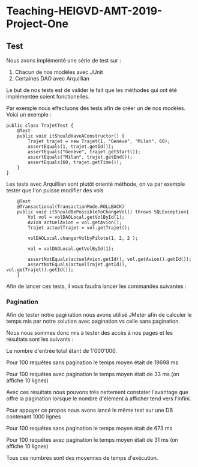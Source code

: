 # Teaching-HEIGVD-AMT-2019-Project-One

## Test

Nous avons implémenté une série de test sur :

1. Chacun de nos modèles avec JUnit
2. Certaines DAO avec Arquillian

Le but de nos tests est de valider le fait que les méthodes qui ont été implémentée soient fonctionelles.

Par exemple nous effectuons des tests afin de créer un de nos modèles. Voici un exemple :

```
public class TrajetTest {
    @Test
    public void itShouldHaveAConstructor() {
        Trajet trajet = new Trajet(1, "Genève", "Milan", 60);
        assertEquals(1, trajet.getId());
        assertEquals("Genève", trajet.getStart());
        assertEquals("Milan", trajet.getEnd());
        assertEquals(60, trajet.getTime());
    }
}
```

Les tests avec Arquillian sont plutôt orienté méthode, on va par exemple tester que l'on puisse modifier des vols

```
    @Test
    @Transactional(TransactionMode.ROLLBACK)
    public void itShouldBePossibleToChangeVol() throws SQLException{
        Vol vol = volDAOLocal.getVolById(1);
        Avion actuelAvion = vol.getAvion();
        Trajet actuelTrajet = vol.getTrajet();

        volDAOLocal.changerVolbyPilote(1, 2, 2 );

        vol = volDAOLocal.getVolById(1);

        assertNotEquals(actuelAvion.getId(), vol.getAvion().getId());
        assertNotEquals(actuelTrajet.getId(), vol.getTrajet().getId());
    }
```

Afin de lancer ces tests, il vous faudra lancer les commandes suivantes :

### Pagination

Afin de tester notre pagination nous avons utilisé JMeter afin de calculer le temps mis par notre solution avec pagination vs celle sans pagination. 

Nous nous sommes donc mis à tester des accès à nos pages et les résultats sont les suivants :

Le nombre d'entrée total étant de 1'000'000.

Pour 100 requêtes sans pagination le temps moyen était de 19698 ms

Pour 100 requêtes avec pagination le temps moyen était de 33 ms (on affiche 10 lignes)

Avec ces résultats nous pouvons très nettement constater l'avantage que offre la pagination lorsque le nombre d'élément à afficher tend vers l'infini.

Pour appuyer ce propos nous avons lancé le même test sur une DB contenant 1000 lignes

Pour 100 requêtes sans pagination le temps moyen était de 673 ms

Pour 100 requêtes avec pagination le temps moyen était de 31 ms (on affiche 10 lignes)

Tous ces nombres sont des moyennes de temps d'exécution.
